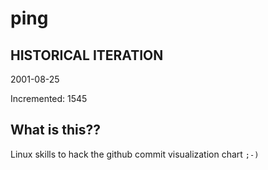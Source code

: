 # ping

## HISTORICAL ITERATION
2001-08-25

Incremented: 1545

## What is this?? 
Linux skills to hack the github commit visualization chart `;-)`
